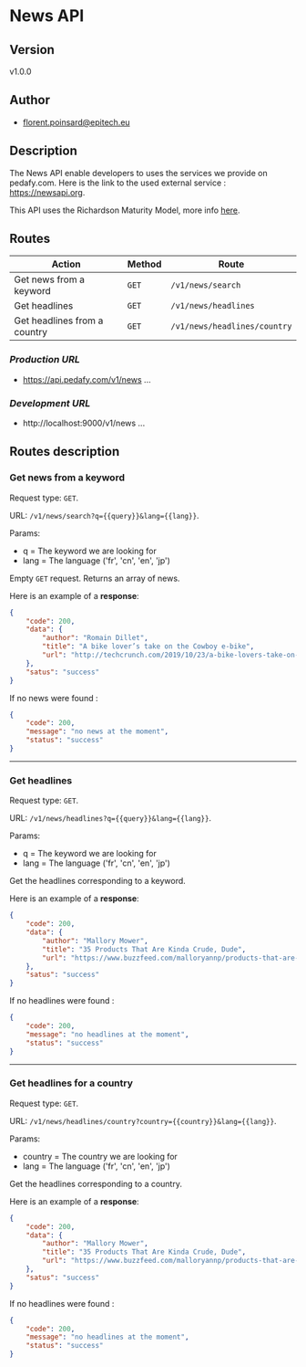 # **News API**

## **Version**

v1.0.0

## **Author**

- florent.poinsard@epitech.eu

## **Description**

The News API enable developers to uses the services we provide on pedafy.com. Here is the link to the used external service : https://newsapi.org.

This API uses the Richardson Maturity Model, more info [here](https://martinfowler.com/articles/richardsonMaturityModel.html).

## **Routes**

| Action | Method | Route |
| ---- | ---- | ---- |
| Get news from a keyword | `GET` | `/v1/news/search` |
| Get headlines | `GET` | `/v1/news/headlines` |
| Get headlines from a country | `GET` | `/v1/news/headlines/country` |

### ***Production URL***

- https://api.pedafy.com/v1/news ...

### ***Development URL***

- http://localhost:9000/v1/news ...

## **Routes description**

### **Get news from a keyword**

Request type: `GET`.

URL: `/v1/news/search?q={{query}}&lang={{lang}}`.

Params:
- q = The keyword we are looking for
- lang = The language ('fr', 'cn', 'en', 'jp')

Empty `GET` request. Returns an array of news.

Here is an example of a **response**:
```json
{
    "code": 200,
    "data": {
        "author": "Romain Dillet",
        "title": "A bike lover’s take on the Cowboy e-bike",
        "url": "http://techcrunch.com/2019/10/23/a-bike-lovers-take-on-the-cowboy-e-bike/"
    },
    "satus": "success"
}
```

If no news were found :
```json
{
    "code": 200,
    "message": "no news at the moment",
    "status": "success"
}
```
____
### **Get headlines**

Request type: `GET`.

URL: `/v1/news/headlines?q={{query}}&lang={{lang}}`.

Params:
- q = The keyword we are looking for
- lang = The language ('fr', 'cn', 'en', 'jp')

Get the headlines corresponding to a keyword.

Here is an example of a **response**:
```json
{
    "code": 200,
    "data": {
        "author": "Mallory Mower",
        "title": "35 Products That Are Kinda Crude, Dude",
        "url": "https://www.buzzfeed.com/malloryannp/products-that-are-kinda-crude-dude-2019"
    },
    "satus": "success"
}
```

If no headlines were found :
```json
{
    "code": 200,
    "message": "no headlines at the moment",
    "status": "success"
}
```

____
### **Get headlines for a country**

Request type: `GET`.

URL: `/v1/news/headlines/country?country={{country}}&lang={{lang}}`.

Params:
- country = The country we are looking for
- lang = The language ('fr', 'cn', 'en', 'jp')

Get the headlines corresponding to a country.

Here is an example of a **response**:
```json
{
    "code": 200,
    "data": {
        "author": "Mallory Mower",
        "title": "35 Products That Are Kinda Crude, Dude",
        "url": "https://www.buzzfeed.com/malloryannp/products-that-are-kinda-crude-dude-2019"
    },
    "satus": "success"
}
```

If no headlines were found :
```json
{
    "code": 200,
    "message": "no headlines at the moment",
    "status": "success"
}
```
